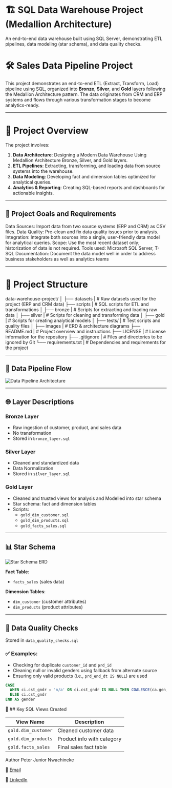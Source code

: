 # 🏗️ SQL Data Warehouse Project (Medallion Architecture)

An end-to-end data warehouse built using SQL Server, demonstrating ETL pipelines, data modeling (star schema), and data quality checks.


# 🛠️ Sales Data Pipeline Project

This project demonstrates an end-to-end ETL (Extract, Transform, Load) pipeline using SQL, organized into **Bronze**, **Silver**, and **Gold** layers following the Medallion Architecture pattern. The data originates from CRM and ERP systems and flows through various transformation stages to become analytics-ready.

---

# 📖 Project Overview

The project involves:

1. **Data Architecture**: Designing a Modern Data Warehouse Using Medallion Architecture Bronze, Silver, and Gold layers.
2. **ETL Pipelines**: Extracting, transforming, and loading data from source systems into the warehouse.
3. **Data Modeling**: Developing fact and dimension tables optimized for analytical queries.
4. **Analytics & Reporting**: Creating SQL-based reports and dashboards for actionable insights.

---

## 🎯 Project Goals and Requirements

Data Sources: Import data from two source systems (ERP and CRM) as CSV files.
Data Quality: Pre-clean and fix data quality issues prior to analysis.
Integration: Integrate both sources into a single, user-friendly data model for analytical queries.
Scope: Use the most recent dataset only; historization of data is not required.
Tools used: Microsoft SQL Server, T-SQL
Documentation: Document the data model well in order to address business stakeholders as well as analytics teams

---
# 📁 Project Structure

data-warehouse-project/
│
├── datasets                          |  # Raw datasets used for the project (ERP and CRM data)
├── scripts                           |  # SQL scripts for ETL and transformations
│  ├── bronze                         |  # Scripts for extracting and loading raw data
│  ├── silver                         |  # Scripts for cleaning and transforming data
│  ├── gold                           |  # Scripts for creating analytical models
│
├── tests/                            |  # Test scripts and quality files
│
├── images                            |  # ERD & architecture diagrams
├── README.md                         |  # Project overview and instructions
├── LICENSE                           |  # License information for the repository
├── .gitignore                        |  # Files and directories to be ignored by Git
└── requirements.txt                  |  # Dependencies and requirements for the project

---

## 🔄 Data Pipeline Flow

![Data Pipeline Architecture](images/data_pipeline_architecture.png)

---

## 🌐 Layer Descriptions

###  Bronze Layer
- Raw ingestion of customer, product, and sales data
- No transformation
- Stored in `bronze_layer.sql`

###  Silver Layer
- Cleaned and standardized data
- Data Normalization
- Stored in `silver_layer.sql`

###  Gold Layer
- Cleaned and trusted views for analysis and Modelled into star schema
- Star schema: fact and dimension tables
- Scripts:
  - `gold_dim_customer.sql`
  - `gold_dim_products.sql`
  - `gold_facts_sales.sql`

---

## 📊 Star Schema

![Star Schema ERD](images/star_schema_erd.png)

**Fact Table**:
- `facts_sales` (sales data)

**Dimension Tables**:
- `dim_customer` (customer attributes)
- `dim_products` (product attributes)

---

## 🧹 Data Quality Checks

Stored in `data_quality_checks.sql`

### ✅ Examples:
- Checking for duplicate `customer_id` and `prd_id`
- Cleaning null or invalid genders using fallback from alternate source
- Ensuring only valid products (i.e., `prd_end_dt IS NULL`) are used

```sql
CASE 
  WHEN ci.cst_gndr = 'n/a' OR ci.cst_gndr IS NULL THEN COALESCE(ca.gen,'n/a')
  ELSE ci.cst_gndr
END AS gender
```

🔑 ## Key SQL Views Created

| View Name           | Description                |
| ------------------- | -------------------------- |
| `gold.dim_customer` | Cleaned customer data      |
| `gold.dim_products` | Product info with category |
| `gold.facts_sales`  | Final sales fact table     |


Author
Peter Junior Nwachineke

📧 [Email](peter.j.nwachineke@gmail.com)

💼 [LinkedIn](https://www.linkedin.com/in/peter-j-nwachineke-819291247/)
